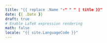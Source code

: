 ```yaml
---
title: "{{ replace .Name "-" " " | title }}"
date: {{ .Date }}
draft: true
# Enable LaTeX expression rendering
math: false
locale: "{{ site.LanguageCode }}"
---
```

